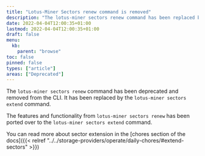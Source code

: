 ```yaml
---
title: "Lotus-Miner Sectors renew command is removed"
description: "The lotus-miner sectors renew command has been replaced by lotus-miner sectors extend"
date: 2022-04-04T12:00:35+01:00
lastmod: 2022-04-04T12:00:35+01:00
draft: false
menu:
  kb:
    parent: "browse"
toc: false
pinned: false
types: ["article"]
areas: ["Deprecated"]
---
```


The `lotus-miner sectors renew` command has been deprecated and removed from the CLI. It has been replaced by the `lotus-miner sectors extend` command.

The features and functionality from `lotus-miner sectors renew` has been ported over to the `lotus-miner sectors extend` command.

You can read more about sector extension in the [chores section of the docs]({{< relref "../../storage-providers/operate/daily-chores/#extend-sectors" >}})